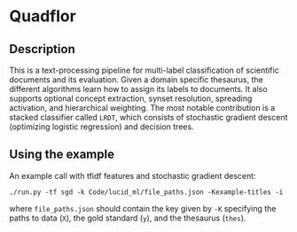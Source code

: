 # Quadflor

## Description

This is a text-processing pipeline for multi-label classification of scientific
documents and its evaluation.  Given a domain specific thesaurus, the different
algorithms learn how to assign its labels to documents. It also supports
optional concept extraction, synset resolution, spreading activation, and
hierarchical weighting.  The most notable contribution is a stacked classifier
called `LRDT`, which consists of stochastic gradient descent (optimizing
logistic regression) and decision trees.

## Using the example

An example call with tfidf features and stochastic gradient descent:

    ./run.py -tf sgd -k Code/lucid_ml/file_paths.json -Kexample-titles -i

where `file_paths.json` should contain the key given by `-K` specifying the
paths to data (`X`), the gold standard (`y`), and the thesaurus (`thes`).
